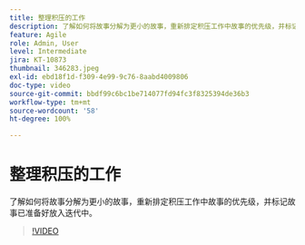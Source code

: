 ```yaml
---
title: 整理积压的工作
description: 了解如何将故事分解为更小的故事，重新排定积压工作中故事的优先级，并标记故事已准备好放入迭代中。
feature: Agile
role: Admin, User
level: Intermediate
jira: KT-10873
thumbnail: 346283.jpeg
exl-id: ebd18f1d-f309-4e99-9c76-8aabd4009806
doc-type: video
source-git-commit: bbdf99c6bc1be714077fd94fc3f8325394de36b3
workflow-type: tm+mt
source-wordcount: '58'
ht-degree: 100%

---
```


# 整理积压的工作

了解如何将故事分解为更小的故事，重新排定积压工作中故事的优先级，并标记故事已准备好放入迭代中。

>[!VIDEO](https://video.tv.adobe.com/v/3412183/?quality=12&learn=on&enablevpops=1&captions=chi_hans)
